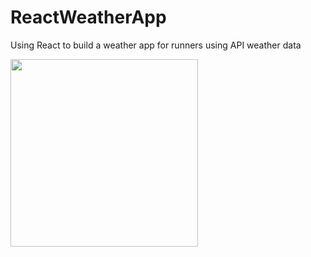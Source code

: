 # ReactWeatherApp
Using React to build a weather app for runners using API weather data

<img src ="http://www.lovell.me/project/reactapp/app.jpg" width="300px"/>
